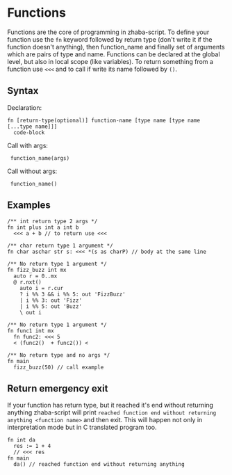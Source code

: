 # Functions

Functions are the core of programming in zhaba-script. To define your function use the `fn` keyword followed by return type (don't write it if the function doesn't anything), then function_name and finally set of arguments which are pairs of type and name. Functions can be declared at the global level, but also in local scope (like variables).
To return something from a function use `<<<` and to call if write its name followed by `()`.

## Syntax

Declaration:

```zh
fn [return-type(optional)] function-name [type name [type name [...type name]]]
  code-block
```

Call with args:

```
 function_name(args)
```

Call without args:

```
 function_name()
```

## Examples

```zh
/** int return type 2 args */
fn int plus int a int b
  <<< a + b // to return use <<<

/** char return type 1 argument */
fn char aschar str s: <<< *(s as charP) // body at the same line

/** No return type 1 argument */
fn fizz_buzz int mx
  auto r = 0..mx
  @ r.nxt()
    auto i = r.cur
    ? i %% 3 && i %% 5: out 'FizzBuzz'
    | i %% 3: out 'Fizz'
    | i %% 5: out 'Buzz'
    \ out i

/** No return type 1 argument */
fn func1 int mx
  fn func2: <<< 5
  < (func2()  + func2()) <

/** No return type and no args */
fn main
  fizz_buzz(50) // call example
```

## Return emergency exit

If your function has return type, but it reached it's end without returning anything zhaba-script will print `reached function end without returning anything <function name>` and then exit. This will happen not only in interpretation mode but in C translated program too.

```zh
fn int da
  res := 1 + 4
  // <<< res
fn main
  da() // reached function end without returning anything
```
